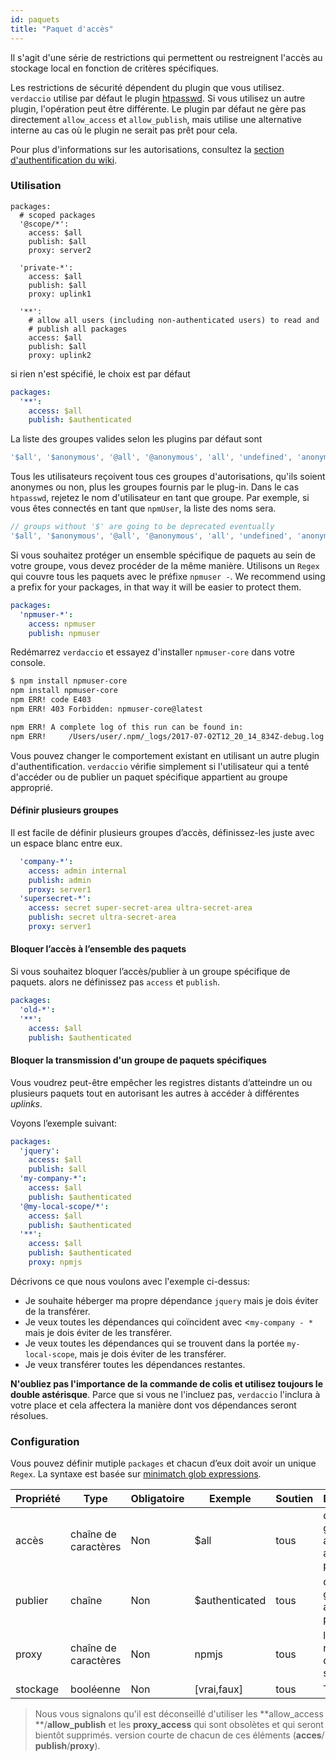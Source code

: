 ```yaml
---
id: paquets
title: "Paquet d'accès"
---
```

Il s'agit d'une série de restrictions qui permettent ou restreignent l'accès au stockage local en fonction de critères spécifiques.

Les restrictions de sécurité dépendent du plugin que vous utilisez. `verdaccio` utilise par défaut le plugin [htpasswd](https://github.com/verdaccio/verdaccio-htpasswd). Si vous utilisez un autre plugin, l'opération peut être différente. Le plugin par défaut ne gère pas directement `allow_access` et `allow_publish`, mais utilise une alternative interne au cas où le plugin ne serait pas prêt pour cela.

Pour plus d'informations sur les autorisations, consultez la [section d'authentification du wiki](auth.md).

### Utilisation

```yalm
packages:
  # scoped packages
  '@scope/*':
    access: $all
    publish: $all
    proxy: server2

  'private-*':
    access: $all
    publish: $all
    proxy: uplink1

  '**':
    # allow all users (including non-authenticated users) to read and
    # publish all packages
    access: $all
    publish: $all
    proxy: uplink2
```

si rien n'est spécifié, le choix est par défaut

```yaml
packages:
  '**':
    access: $all
    publish: $authenticated
```

La liste des groupes valides selon les plugins par défaut sont

```js
'$all', '$anonymous', '@all', '@anonymous', 'all', 'undefined', 'anonymous'
```

Tous les utilisateurs reçoivent tous ces groupes d'autorisations, qu'ils soient anonymes ou non, plus les groupes fournis par le plug-in. Dans le cas `htpasswd`, rejetez le nom d'utilisateur en tant que groupe. Par exemple, si vous êtes connectés en tant que `npmUser`, la liste des noms sera.

```js
// groups without '$' are going to be deprecated eventually
'$all', '$anonymous', '@all', '@anonymous', 'all', 'undefined', 'anonymous', 'npmUser'
```

Si vous souhaitez protéger un ensemble spécifique de paquets au sein de votre groupe, vous devez procéder de la même manière. Utilisons un `Regex` qui couvre tous les paquets avec le préfixe `npmuser -`. We recommend using a prefix for your packages, in that way it will be easier to protect them.

```yaml
packages:
  'npmuser-*':
    access: npmuser
    publish: npmuser
```

Redémarrez `verdaccio` et essayez d'installer `npmuser-core` dans votre console.

```bash
$ npm install npmuser-core
npm install npmuser-core
npm ERR! code E403
npm ERR! 403 Forbidden: npmuser-core@latest

npm ERR! A complete log of this run can be found in:
npm ERR!     /Users/user/.npm/_logs/2017-07-02T12_20_14_834Z-debug.log
```

Vous pouvez changer le comportement existant en utilisant un autre plugin d'authentification. `verdaccio` vérifie simplement si l'utilisateur qui a tenté d'accéder ou de publier un paquet spécifique appartient au groupe approprié.

#### Définir plusieurs groupes

Il est facile de définir plusieurs groupes d’accès, définissez-les juste avec un espace blanc entre eux.

```yaml
  'company-*':
    access: admin internal
    publish: admin
    proxy: server1
  'supersecret-*':
    access: secret super-secret-area ultra-secret-area
    publish: secret ultra-secret-area
    proxy: server1
```

#### Bloquer l’accès à l’ensemble des paquets

Si vous souhaitez bloquer l’accès/publier à un groupe spécifique de paquets. alors ne définissez pas `access` et `publish`.

```yaml
packages:
  'old-*':
  '**':
    access: $all
    publish: $authenticated
```

#### Bloquer la transmission d'un groupe de paquets spécifiques

Vous voudrez peut-être empêcher les registres distants d’atteindre un ou plusieurs paquets tout en autorisant les autres à accéder à différentes *uplinks*.

Voyons l’exemple suivant:

```yaml
packages:
  'jquery':
    access: $all
    publish: $all
  'my-company-*':
    access: $all
    publish: $authenticated
  '@my-local-scope/*':
    access: $all
    publish: $authenticated
  '**':
    access: $all
    publish: $authenticated
    proxy: npmjs
```

Décrivons ce que nous voulons avec l'exemple ci-dessus:

* Je souhaite héberger ma propre dépendance `jquery` mais je dois éviter de la transférer.
* Je veux toutes les dépendances qui coïncident avec <`my-company - *` mais je dois éviter de les transférer.
* Je veux toutes les dépendances qui se trouvent dans la portée `my-local-scope`, mais je dois éviter de les transférer.
* Je veux transférer toutes les dépendances restantes.

**N'oubliez pas l'importance de la commande de colis et utilisez toujours le double astérisque**. Parce que si vous ne l'incluez pas, `verdaccio` l'inclura à votre place et cela affectera la manière dont vos dépendances seront résolues.

### Configuration

Vous pouvez définir mutiple `packages` et chacun d’eux doit avoir un unique `Regex`. La syntaxe est basée sur [minimatch glob expressions](https://github.com/isaacs/minimatch).

| Propriété | Type                 | Obligatoire | Exemple        | Soutien | Description                                        |
| --------- | -------------------- | ----------- | -------------- | ------- | -------------------------------------------------- |
| accès     | chaîne de caractères | Non         | $all           | tous    | définir des groupes autorisés à accéder au package |
| publier   | chaîne               | Non         | $authenticated | tous    | définir les groupes autorisés à publier            |
| proxy     | chaîne de caractères | Non         | npmjs          | tous    | limite la recherche d'un uplink spécifique         |
| stockage  | booléenne            | Non         | [vrai,faux]    | tous    | TODO                                               |

> Nous vous signalons qu'il est déconseillé d'utiliser les **allow_access **/**allow_publish** et les **proxy_access** qui sont obsolètes et qui seront bientôt supprimés. version courte de chacun de ces éléments (**acces**/ **publish**/**proxy**).